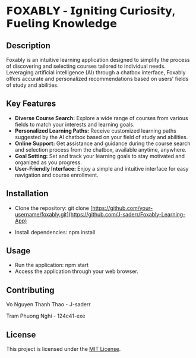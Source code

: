# 𝗙𝗢𝗫𝗔𝗕𝗟𝗬 - 𝗜𝗴𝗻𝗶𝘁𝗶𝗻𝗴 𝗖𝘂𝗿𝗶𝗼𝘀𝗶𝘁𝘆, 𝗙𝘂𝗲𝗹𝗶𝗻𝗴 𝗞𝗻𝗼𝘄𝗹𝗲𝗱𝗴𝗲

## Description
Foxably is an intuitive learning application designed to simplify the process of discovering and selecting courses tailored to individual needs. Leveraging artificial intelligence (AI) through a chatbox interface, Foxably offers accurate and personalized recommendations based on users' fields of study and abilities.

## Key Features
- **Diverse Course Search:** Explore a wide range of courses from various fields to match your interests and learning goals.
- **Personalized Learning Paths:** Receive customized learning paths suggested by the AI chatbox based on your field of study and abilities.
- **Online Support:** Get assistance and guidance during the course search and selection process from the chatbox, available anytime, anywhere.
- **Goal Setting:** Set and track your learning goals to stay motivated and organized as you progress.
- **User-Friendly Interface:** Enjoy a simple and intuitive interface for easy navigation and course enrollment.

## Installation
- Clone the repository:
git clone [https://github.com/your-username/foxably.git](https://github.com/J-saderr/Foxably-Learning-App)

- Install dependencies:
npm install

## Usage
- Run the application:
npm start
- Access the application through your web browser.

## Contributing
Vo Nguyen Thanh Thao - J-saderr

Tram Phuong Nghi - 124c41-exe

## License
This project is licensed under the [MIT License](LICENSE).


